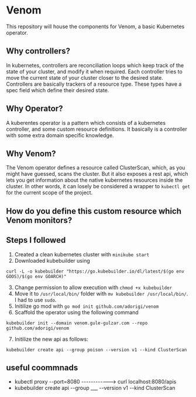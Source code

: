 # Venom
This repository will house the components for Venom, a basic Kubernetes operator.

## Why controllers?

In kubernetes, controllers are reconciliation loops which keep track of the state of your cluster, and modify it when required. Each controller tries to move the current state of your cluster closer to the desired state.  
Controllers are basically trackers of a resource type. These types have a spec field which define their desired state. 

## Why Operator?

A kuberentes operator is a pattern which consists of a kubernetes controller, and some custom resource definitions. It basically is a controller with some extra domain specific knowledge. 

## Why Venom?

The Venom operator defines a resource called ClusterScan, which, as you might have guessed, scans the cluster. But it also exposes a rest api, which lets you get information about the native kubernetes resources inside the cluster. In other words, it can losely be considered a wrapper to `kubectl get` for the current scope of the project. 

## How do you define this custom resource which Venom monitors?




## Steps I followed

1. Created a clean kubernetes cluster with `minikube start`
2. Downloaded kubebuilder using 


```
curl -L -o kubebuilder "https://go.kubebuilder.io/dl/latest/$(go env GOOS)/$(go env GOARCH)"
```


3. Change permission to allow execution with `chmod +x kubebuilder`
4. Move it to `/usr/local/bin/` folder with `mv kubebuilder /usr/local/bin/`. I had to use `sudo`.
5. Initilize go mod with `go mod init github.com/adorigi/venom`
6. Scaffold the operator using the following command

```
kubebuilder init --domain venom.gule-gulzar.com --repo github.com/adorigi/venom
```

7. Initilize the new api as follows:

```
kubebuilder create api --group poison --version v1 --kind ClusterScan
```

## useful coommnads

- kubectl proxy --port=8080   ------------> curl localhost:8080/apis
- kubebuilder create api --group ___ --version v1 --kind ClusterScan